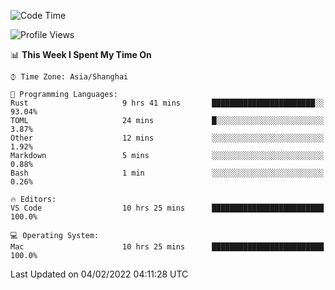 <!--START_SECTION:waka-->
![Code Time](http://img.shields.io/badge/Code%20Time-969%20hrs%2018%20mins-blue)

![Profile Views](http://img.shields.io/badge/Profile%20Views-18-blue)

📊 **This Week I Spent My Time On** 

```text
⌚︎ Time Zone: Asia/Shanghai

💬 Programming Languages: 
Rust                     9 hrs 41 mins       ███████████████████████░░   93.04% 
TOML                     24 mins             █░░░░░░░░░░░░░░░░░░░░░░░░   3.87% 
Other                    12 mins             ░░░░░░░░░░░░░░░░░░░░░░░░░   1.92% 
Markdown                 5 mins              ░░░░░░░░░░░░░░░░░░░░░░░░░   0.88% 
Bash                     1 min               ░░░░░░░░░░░░░░░░░░░░░░░░░   0.26%

🔥 Editors: 
VS Code                  10 hrs 25 mins      █████████████████████████   100.0%

💻 Operating System: 
Mac                      10 hrs 25 mins      █████████████████████████   100.0%

```


 Last Updated on 04/02/2022 04:11:28 UTC
<!--END_SECTION:waka-->

